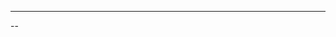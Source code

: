 ---
--<style>
<
/* Hide site title / first H1 rendered from README or theme header */
.markdown-body > h1:first-child,
.repo-title,
.site-title,
.site-header .site-title,
.header .site-title,
.header h1,
.repository-content h1 {
  display: none !important;
}
</style>
<html lang="en">
<head>
    <meta charset="UTF-8">
    <meta name="viewport" content="width=device-width, initial-scale=1.0">
    <title>Sauna Cleveland Employee Handbook</title>
    <!-- UPDATED: Google Fonts link for Sulphur Point and Poppins fallback --><link href="https://fonts.googleapis.com/css2?family=Sulphur+Point:wght@300;400;700&family=Poppins:wght@400;600;700;800&display=swap" rel="stylesheet">
    <script src="https://cdn.tailwindcss.com"></script>
    <script>
        // Custom Tailwind Configuration using Brand Colors and Font
        tailwind.config = {
            theme: {
                extend: {
                    colors: {
                        'loyal-blue': '#1f3548',
                        'sky-fall': '#c6dff7',
                        'dragon-pink': '#FF0A8E', /* Primary Accent */
                        'security-red': '#fe0000', /* Using user's provided value */
                        'mint-condition': '#D3e5d5',
                    },
                    // UPDATED: Font family configuration to use Sulphur Point as the default sans font
                    fontFamily: {
                        sans: ['Sulphur Point', 'Poppins', 'sans-serif'],
                    }
                }
            }
        }
    </script>
    <script src="https://cdn.jsdelivr.net/npm/chart.js"></script>
    <!-- Chosen Palette: Loyal Blue, Dragon Fruit Pink, Sky Fall, Mint Condition --><!-- Application Structure Plan: The original handbook is a linear document, which is inefficient for an employee needing specific, time-sensitive information (e.g., "What's the emergency protocol?"). This SPA redesign transforms the content into a task-oriented, thematic, tab-based application. The key sections are "Core Policies," "Operations," "Client Safety," "Maintenance," "Emergencies," and "Acknowledgement." This non-linear structure allows an employee to instantly access the information relevant to their current task (e.g., setup, client interaction, cleaning) without scrolling. The user flow is centered on clicking a tab, which uses JavaScript to hide all other content sections and display only the relevant one, making it a fast and efficient single-page experience. This structure prioritizes employee workflow and rapid information retrieval over the report's original narrative flow. --><!-- Visualization & Content Choices: 
        - Report Info: All handbook content (policies, procedures). Goal: Inform, Organize. Viz/Presentation: Structured HTML/Tailwind content "cards" and "checklists." Interaction: The primary interaction is the JS-powered tab navigation. Justification: No quantitative data exists, so no charts are needed. The content is purely procedural and informational.
        - Report Info: Section 3.3 (Setup) & 5.1 (Cleaning). Goal: Organize/Inform. Viz/Presentation: Interactive-style "step" cards using HTML/Tailwind with Unicode icons (e.g., 📍, 🧼, 🔥). Interaction: Enhanced readability and quick scanning. Justification: More engaging and easier to parse as a checklist than a simple bulleted list, reinforcing the steps. Library: HTML/Tailwind/Unicode.
        - Report Info: Sections 4 (Client Safety) & 6 (Client Service). Goal: Organize. Viz/Presentation: Merged into a single "Client Safety & Service" thematic tab. Interaction: Tab navigation (JS click listeners). Justification: Groups all client-facing tasks (safety and service) into one logical user flow, which is more intuitive for an employee than the report's separate sections. Library: Vanilla JS.
        - Report Info: Section 4.3 (Emergencies). Goal: Inform (Rapidly). Viz/Presentation: A dedicated "Emergency" tab with high-contrast, numbered steps. Interaction: Quick-access tab. Justification: Elevates critical safety information to its own top-level category for instant access, a significant usability improvement. Library: Vanilla JS / HTML.
    --><!-- CONFIRMATION: NO SVG graphics used. NO Mermaid JS used. --><style>
        .chart-container {
            position: relative;
            width: 100%;
            max-width: 600px;
            margin-left: auto;
            margin-right: auto;
            height: 300px;
            max-height: 400px;
        }
        @media (min-width: 768px) {
            .chart-container {
                height: 350px;
            }
        }
        
        /* Custom styles using brand colors */
        .tab.active {
            /* Active tab uses white background and Dragon Pink text with a Loyal Blue shadow */
            @apply bg-white text-dragon-pink shadow-lg shadow-loyal-blue/20;
        }
        .tab:not(.active) {
            /* Inactive tabs use Mint Condition background and Loyal Blue text */
            @apply bg-mint-condition text-loyal-blue hover:bg-mint-condition/70;
        }
    </style>
</head>
<body class="bg-sky-fall text-loyal-blue font-sans leading-relaxed">

    <div class="max-w-5xl mx-auto p-4 sm:p-6 lg:p-8">
        
        <header class="mb-8 p-4 bg-white rounded-xl shadow-lg flex items-center">
            
            <div class="flex items-center justify-center h-16 w-16 bg-dragon-pink/10 rounded-full mr-4 shadow-inner">
                <!-- NEW: Stylized SVG Logo for "Sauna Cleveland" - S and C like smoke --><svg class="w-12 h-12" viewBox="0 0 50 50" fill="none" xmlns="http://www.w3.org/2000/svg">
                    <!-- Stylized 'S' in Loyal Blue (bottom element, like a base of steam) --><path d="M25 20 C 15 20, 10 25, 15 30 C 20 35, 30 35, 35 30 C 40 25, 35 20, 25 20 Z" fill="#1f3548"/>
                    <!-- Stylized 'C' in Dragon Pink (top element, like rising vapor) --><path d="M30 10 C 20 10, 15 15, 20 20 C 25 25, 35 25, 40 20 C 45 15, 40 10, 30 10 Z" fill="#FF0A8E" transform="translate(-5, -5) rotate(15 25 15)"/>
                    <path d="M28 12 C 18 12, 13 17, 18 22 C 23 27, 33 27, 38 22 C 43 17, 38 12, 28 12 Z" fill="#FF0A8E" opacity="0.7" transform="translate(-3, -8) rotate(-10 25 15)"/>
                </svg>
            </div>
            <div>
                <h1 class="text-4xl font-extrabold tracking-tight">
                    <span class="text-dragon-pink">Sauna</span> <span class="text-dragon-pink">Cleveland</span>
                </h1>
                <p class="text-lg text-gray-600 mt-1">Your interactive guide to operations, safety, and service.</p>
            </div>
        </header>

        <nav class="mb-6" role="tablist" aria-label="Handbook Sections">
            <div class="flex flex-wrap gap-2">
                <button role="tab" aria-selected="true" class="tab active py-3 px-5 rounded-xl font-bold transition-all duration-300" data-target="policies">
                    Core Policies
                </button>
                <button role="tab" aria-selected="false" class="tab py-3 px-5 rounded-xl font-bold transition-all duration-300" data-target="operations">
                    Operations
                </button>
                <button role="tab" aria-selected="false" class="tab py-3 px-5 rounded-xl font-bold transition-all duration-300" data-target="safety">
                    Client Safety
                </button>
                <button role="tab" aria-selected="false" class="tab py-3 px-5 rounded-xl font-bold transition-all duration-300" data-target="maintenance">
                    Maintenance
                </button>
                <button role="tab" aria-selected="false" class="tab py-3 px-5 rounded-xl font-bold transition-all duration-300" data-target="emergencies">
                    🚨 Emergencies
                </button>
                <button role="tab" aria-selected="false" class="tab py-3 px-5 rounded-xl font-bold transition-all duration-300" data-target="acknowledgement">
                    Acknowledgement
                </button>
            </div>
        </nav>

        <main id="content-container">
            
            <section id="policies" role="tabpanel" class="content-section bg-white p-6 rounded-xl shadow-lg space-y-6">
                <header>
                    <h2 class="text-3xl font-bold text-dragon-pink">Core Policies</h2>
                    
                </header>

                <div>
                    <h3 class="text-2xl font-semibold text-loyal-blue">Our Mission</h3>
                    <p class="mt-2 text-gray-700">To provide a unique, restorative, and safe sauna experience delivered directly to our clients, promoting health, relaxation, and community wellness.</p>
                </div>

                <div class="grid md:grid-cols-2 gap-6">
                    <div class="space-y-4">
                        <h4 class="text-xl font-semibold text-loyal-blue">Employment Basics</h4>
                        <div class="p-4 bg-mint-condition rounded-lg">
                            <h5 class="font-bold">At-Will Employment</h5>
                            <p class="text-sm">This handbook is a guide and not a contract. Your employment is at-will, and policies may change.</p>
                        </div>
                        <div class="p-4 bg-mint-condition rounded-lg">
                            <h5 class="font-bold">Equal Opportunity</h5>
                            <p class="text-sm">We provide equal employment opportunities to all qualified applicants and employees without regard to race, color, religion, sex, national origin, age, disability, or veteran status.</p>
                        </div>
                        <div class="p-4 bg-mint-condition rounded-lg">
                            <h5 class="font-bold">Confidentiality</h5>
                            <p class="text-sm">All client information, business operations, and scheduling data are confidential and must not be shared.</p>
                        </div>
                        <div class="p-4 bg-mint-condition rounded-lg">
                            <h5 class="font-bold">Standards of Conduct</h5>
                            <p class="text-sm">Act with honesty, integrity, and respect toward clients, vendors, and fellow employees at all times.</p>
                        </div>
                    </div>
                    
                    <div class="space-y-4">
                        <h4 class="text-xl font-semibold text-loyal-blue">Compensation & Benefits</h4>
                        <div class="p-4 bg-mint-condition rounded-lg">
                            <h5 class="font-bold">Pay Schedule</h5>
                            <p class="text-sm">Employees are paid every 2 weeks via direct depoist.</p>
                        </div>
                        <div class="p-4 bg-mint-condition rounded-lg">
                            <h5 class="font-bold">Time Off Requests</h5>
                            <p class="text-sm">Requests for PTO or unpaid leave must be submitted in writing 7 days in advance and are subject to approval.</p>
                        </div>
                    </div>
                </div>
            </section>
            
            <section id="operations" role="tabpanel" class="content-section bg-white p-6 rounded-xl shadow-lg space-y-6 hidden">
                <header>
                    <h2 class="text-3xl font-bold text-dragon-pink">Operations</h2>
                   
                </header>

                <div class="grid md:grid-cols-2 gap-6">
                    <div class="space-y-4">
                        <h3 class="text-2xl font-semibold text-loyal-blue">Scheduling & Transport</h3>
                        <div class="p-4 bg-mint-condition rounded-lg">
                            <h4 class="font-bold">Scheduling and Attendance</h4>
                            <p class="text-sm">Punctuality is paramount. Arrive on site or at the pickup location and client site on time. Notify your manager immediately of any delays.</p>
                        </div>
                        <div class="p-4 bg-mint-condition rounded-lg">
                            <h4 class="font-bold">Vehicle and Towing Policy</h4>
                            <ul class="list-disc list-inside text-sm space-y-1 mt-2">
                                <li>Only authorized and trained employees may tow the sauna.</li>
                                <li>Pre-trip and post-trip inspections of the vehicle, trailer, lights, and hitch are mandatory for every event.</li>
                                <li>Maintain a clean driving record and report any changes to your license status immediately.</li>
                            </ul>
                        </div>
                        <div class="p-4 bg-mint-condition rounded-lg">
                            <h4 class="font-bold">Breaks and Meals</h4>
                            <p class="text-sm">Due to travel, plan your breaks effectively between events. Never leave the sauna unattended for longer than 20 minutes.</p>
                        </div>
                    </div>

                    <div class="space-y-4">
                        <h3 class="text-2xl font-semibold text-loyal-blue">On-Site Setup Protocol</h3>
                        <p class="text-gray-600">Follow the **Mobile Sauna Setup Checklist** every time. Key procedures include: setting up the stove, lighting the fire, instructing the client on how to use the sauna, setting up the cold plunge if applicable, and setting up furniture if applicable. 
                        </p>
                        <div class="space-y-3">
                            <div class="bg-mint-condition p-4 rounded-lg flex items-start">
                                <span class="text-3xl mr-3">📍</span>
                                <div>
                                    <h5 class="font-semibold">Site Assessment</h5>
                                    <p class="text-sm">Verify ground is level, stable, and safe for the trailer and client access.</p>
                                </div>
                            </div>
                            <div class="bg-mint-condition p-4 rounded-lg flex items-start">
                                <span class="text-3xl mr-3">🛡️</span>
                                <div>
                                    <h5 class="font-semibold">Safety Zone</h5>
                                    <p class="text-sm">Ensure a clear perimeter around the sauna unit and stove pipe.</p>
                                </div>
                            </div>
                            <div class="bg-mint-condition p-4 rounded-lg flex items-start">
                                <span class="text-3xl mr-3">💧</span>
                                <div>
                                    <h5 class="font-semibold">Water Supply</h5>
                                    <p class="text-sm">Ensure the cold plunge (if applicable) is clean and full.</p>
                                </div>
                            </div>
                            <div class="bg-mint-condition p-4 rounded-lg flex items-start">
                                <span class="text-3xl mr-3">🔥</span>
                                <div>
                                    <h5 class="font-semibold">Heating</h5>
                                    <p class="text-sm">Follow strict protocol for lighting the stove.</p>
                                </div>
                            </div>
                        </div>
                    </div>
                </div>
            </section>
            
            <section id="safety" role="tabpanel" class="content-section bg-white p-6 rounded-xl shadow-lg space-y-6 hidden">
                <header>
                    <h2 class="text-3xl font-bold text-dragon-pink">Client Safety</h2>
                    
                </header>

                <div class="grid md:grid-cols-2 gap-6">
                    <div class="space-y-4">
                        <h3 class="text-2xl font-semibold text-loyal-blue">Wellness Protocols</h3>
                        <div class="p-4 bg-mint-condition rounded-lg">
                            <h4 class="font-bold">Temperature and Ventilation</h4>
                            <p class="text-sm">Monitor and maintain sauna temperature within the recommended range (e.g., 160°F to 190°F). Ensure proper ventilation is maintained.</p>
                        </div>
                        <div class="p-4 bg-security-red/10 border border-security-red/30 rounded-lg">
                            <h4 class="font-bold text-security-red">Mandatory Client Safety Briefing</h4>
                            <p class="text-sm text-security-red">Before **every** first session, you MUST cover:</p>
                            <ul class="list-disc list-inside text-sm space-y-1 mt-2 text-security-red">
                                <li>Hydration: Drink water before, during, and after.</li>
                                <li>Time Limits: Recommend 10-20 minute sessions with cool-down breaks.</li>
                                <li>Emergencies: Show emergency exit and communication methods.</li>
                                <li>Contraindications: Warn clients who are pregnant, have heart conditions, or are under the influence of alcohol or other substances not to use the sauna.</li>
                            </ul>
                        </div>
                    </div>

                    <div class="space-y-4">
                        <h3 class="text-2xl font-semibold text-loyal-blue">Professional Service</h3>
                        <div class="p-4 bg-mint-condition rounded-lg">
                            <h4 class="font-bold">Appearance and Uniform</h4>
                            <p class="text-sm">Wear the approved attire. Personal hygiene and a neat appearance are mandatory.</p>
                        </div>
                        <div class="p-4 bg-mint-condition rounded-lg">
                            <h4 class="font-bold">Communication</h4>
                            <p class="text-sm">Always communicate clearly, respectfully, and enthusiastically. Answer questions about function, safety, and benefits accurately.</p>
                        </div>
                        <div class="p-4 bg-mint-condition rounded-lg">
                            <h4 class="font-bold">Handling Complaints</h4>
                            <p class="text-sm">Listen empathetically, apologize, and notify your supervisor immediately. Never argue or make unauthorized promises.</p>
                        </div>
                    </div>
                </div>
            </section>
            
            <section id="maintenance" role="tabpanel" class="content-section bg-white p-6 rounded-xl shadow-lg space-y-6 hidden">
                <header>
                    <h2 class="text-3xl font-bold text-dragon-pink">Maintenance</h2>
                    
                </header>

                <div class="grid md:grid-cols-2 gap-6">
                    <div class="space-y-4">
                        <h3 class="text-2xl font-semibold text-loyal-blue">3-Step Sanitation Protocol</h3>
                        <p class="text-gray-600">The sauna must be **completely cleaned and sanitized after every single use**.</p>
                        <div class="space-y-3">
                            <div class="bg-mint-condition p-4 rounded-lg flex items-start">
                                <span class="text-3xl mr-3">1.</span>
                                <div>
                                    <h5 class="font-semibold">Removal</h5>
                                    <p class="text-sm">Remove all trash, towels, and debris.</p>
                                </div>
                            </div>
                            <div class="bg-mint-condition p-4 rounded-lg flex items-start">
                                <span class="text-3xl mr-3">2.</span>
                                <div>
                                    <h5 class="font-semibold">Washing</h5>
                                    <p class="text-sm">Wipe down all benches, walls, and flooring with approved, non-toxic cleaner.</p>
                                </div>
                            </div>
                            <div class="bg-mint-condition p-4 rounded-lg flex items-start">
                                <span class="text-3xl mr-3">3.</span>
                                <div>
                                    <h5 class="font-semibold">Sanitation</h5>
                                    <p class="text-sm">Apply a commercial-grade, health-safe disinfectant spray to all interior surfaces and allow required dwell time.</p>
                                </div>
                            </div>
                        </div>
                    </div>

                    <div class="space-y-4">
                        <h3 class="text-2xl font-semibold text-loyal-blue">Equipment Care</h3>
                        <div class="p-4 bg-mint-condition rounded-lg">
                            <h4 class="font-bold">Wood Stove and Wood</h4>
                            <ul class="list-disc list-inside text-sm space-y-1 mt-2">
                                <li>Only use approved, dry wood. Never use treated wood or accelerants.</li>
                                <li>Ensure chimney is clear and ash pan is emptied safely into a metal container (after cooling).</li>
                            </ul>
                        </div>
                        <div class="p-4 bg-security-red/10 border border-security-red/30 rounded-lg">
                            <h4 class="font-bold text-security-red">Reporting Damage & Malfunctions</h4>
                            <p class="text-sm text-security-red">Immediately report any damage to the trailer, mechanical issues (lights, brakes), or non-functioning equipment (heaters, thermometers) to management. <strong class="font-bold">Never attempt unauthorized repairs.</strong></p>
                        </div>
                    </div>
                </div>
            </section>
            
            <section id="emergencies" role="tabpanel" class="content-section bg-white p-6 rounded-xl shadow-lg space-y-6 hidden">
                <header>
                    <h2 class="text-3xl font-bold text-security-red">🚨 Emergency Procedures</h2>
                    <p class="mt-2 text-lg text-gray-700">
                        In the event of a client health emergency or a fire, follow these steps immediately. Your first priority is the safety of the client.
                    </p>
                </header>

                <div class="space-y-4">
                    <div class="bg-security-red/10 border-l-4 border-security-red p-6 rounded-r-lg">
                        <h3 class="text-2xl font-bold text-security-red">Priority 1: Client Health Emergency</h3>
                        <ol class="list-decimal list-inside space-y-3 mt-4 text-security-red font-semibold text-lg">
                            <li>Ensure the safety of the client (remove them from the heat immediately).</li>
                            <li>Call emergency services (911) if necessary.</li>
                            <li>Notify management immediately.</li>
                            <li>Document the incident thoroughly after the situation is stable by sending an email to saunacleveland@gmail.com with the subject line "Incident Report [Date]".</li>
                        </ol>
                    </div>
                    
                    <div class="bg-security-red/10 border-l-4 border-security-red p-6 rounded-r-lg">
                        <h3 class="text-2xl font-bold text-security-red">Priority 2: Fire or Equipment Failure</h3>
                         <ol class="list-decimal list-inside space-y-3 mt-4 text-security-red font-semibold text-lg">
                            <li>Evacuate all clients from the sauna immediately.</li>
                            <li>Call emergency services (911) if there is a fire.</li>
                            <li>If safe, use the provided fire extinguisher.</li>
                            <li>Notify management immediately.</li>
                        </ol>
                    </div>
                </div>
            </section>
            
            <section id="acknowledgement" role="tabpanel" class="content-section bg-white p-6 rounded-xl shadow-lg space-y-6 hidden">
                <header>
                    <h2 class="text-3xl font-bold text-dragon-pink">Acknowledgement</h2>
                    <p class="mt-2 text-lg text-gray-700">
                        Please review this section to acknowledge that you have read and understood the policies outlined in this handbook.
                    </p>
                </header>
                
                <div class="p-6 bg-mint-condition rounded-lg border">
                    <p class="text-gray-700">I have received, read, and understand the policies set forth in this Employee Handbook. I understand that I am responsible for complying with all policies and that the company may change these policies at any time.</p>
                    
                    <div class="mt-8 space-y-6">
                        <div class="border-b border-loyal-blue/50 pb-2">
                            <p class="text-sm text-gray-500">Employee Name</p>
                        </div>
                        <div class="border-b border-loyal-blue/50 pb-2">
                            <p class="text-sm text-gray-500">Employee Signature</p>
                        </div>
                        <div class="border-b border-loyal-blue/50 pb-2">
                            <p class="text-sm text-gray-500">Date</p>
                        </div>
                    </div>
                </div>
            </section>

        </main>
    </div>

    <script>
        document.addEventListener('DOMContentLoaded', () => {
            const tabs = document.querySelectorAll('button[role="tab"]');
            const contentSections = document.querySelectorAll('section[role="tabpanel"]');
            
            tabs.forEach(tab => {
                tab.addEventListener('click', (e) => {
                    const targetId = tab.getAttribute('data-target');
                    
                    tabs.forEach(t => {
                        t.classList.remove('active');
                        t.setAttribute('aria-selected', 'false');
                    });
                    
                    tab.classList.add('active');
                    tab.setAttribute('aria-selected', 'true');
                    
                    contentSections.forEach(section => {
                        if (section.id === targetId) {
                            section.classList.remove('hidden');
                        } else {
                            section.classList.add('hidden');
                        }
                    });
                });
            });
        });
    </script>
</body>
</html>
